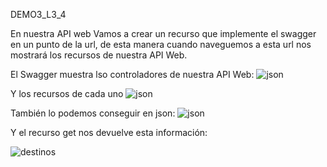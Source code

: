 DEMO3_L3_4



En nuestra API web Vamos a crear un recurso que implemente el swagger en un punto de la url, de esta manera cuando naveguemos a esta url nos mostrará los recursos de nuestra API Web.

El Swagger muestra lso controladores de nuestra API Web:
![json](https://github.com/JuanjoSalva/Testing-HTTP-requests-with-Swagger/blob/master/img/swagger1.PNG)

Y los recursos de cada uno
![json](https://github.com/JuanjoSalva/Testing-HTTP-requests-with-Swagger/blob/master/img/swagger1.PNG)

También lo podemos conseguir en json:
![json](https://github.com/JuanjoSalva/Testing-HTTP-requests-with-Swagger/blob/master/img/json.PNG)


Y el recurso get nos devuelve esta información:

![destinos](https://github.com/JuanjoSalva/Testing-HTTP-requests-with-Swagger/blob/master/img/destinations.PNG)
